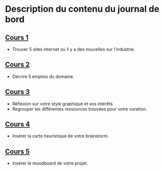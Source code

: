 #  Description du contenu du journal de bord
## [Cours 1](cours_01.md) 
* Trouver 5 sites internet où il y a des nouvelles sur l'industrie.

## [Cours 2](cours_02.md) 
* Décrire 5 emplois du domaine.

## [Cours 3](cours_03.md) 
* Réflexion sur votre style graphique et vos intérêts
* Regrouper les différentes ressources trouvées pour votre curation. 

## [Cours 4](cours_04.md) 
* Insérer la carte heuristique de votre brainstorm. 

## [Cours 5](cours_05.md) 
* Insérer le moodboard de votre projet. 
